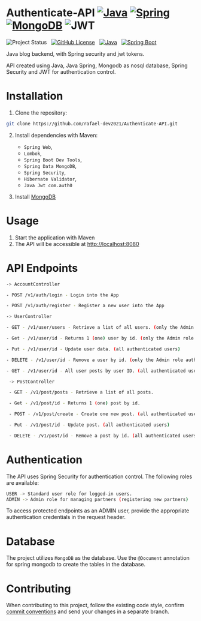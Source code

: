 # Authenticate-API [![Java](https://img.shields.io/badge/Java-ED8B00?style=for-the-badge&logo=openjdk&logoColor=white)](https://www.java.com/) [![Spring](https://img.shields.io/badge/Spring-6DB33F?style=for-the-badge&logo=spring&logoColor=white)](https://spring.io/) [![MongoDB](https://img.shields.io/badge/MongoDB-4EA94B?style=for-the-badge&logo=mongodb&logoColor=white)](https://www.mongodb.com/) ![JWT](https://img.shields.io/badge/JWT-black?style=for-the-badge&logo=JSON%20web%20tokens)


  
![Project Status](https://img.shields.io/badge/status-under%20development-green) &nbsp; [![GitHub License](https://img.shields.io/github/license/rafael-dev2021/ECommerce?color=blue)](https://github.com/rafael-dev2021/ECommerce/blob/main/LICENSE) &nbsp; [![Java](https://img.shields.io/badge/Java-21.0-orange)](https://www.java.com/) &nbsp; [![Spring Boot](https://img.shields.io/badge/Spring%20Boot-3.2.4-brightgreen)](https://spring.io/projects/spring-boot)






Java blog backend, with Spring security and jwt tokens.

API created using Java, Java Spring, Mongodb as nosql database, Spring Security and JWT for authentication control.

# Installation
1. Clone the repository: 
```bash
git clone https://github.com/rafael-dev2021/Authenticate-API.git
```
2. Install dependencies with Maven:
   -  `Spring Web`,
   -  `Lombok`,
   -  `Spring Boot Dev Tools`,
   -  `Spring Data MongoDB`,
   -  `Spring Security`,
   -  `Hibernate Validator`,
   -  `Java Jwt com.auth0`
     
3. Install [MongoDB](https://www.mongodb.com/)

# Usage
1. Start the application with Maven
2. The API will be accessible at [http://localhost:8080](http://localhost:8080)

# API Endpoints
  ```bash
  -> AccountController

  - POST /v1/auth/login - Login into the App

  - POST /v1/auth/register - Register a new user into the App

  ```
  ```bash
  -> UserController

  - GET - /v1/user/users - Retrieve a list of all users. (only the Admin role authenticated with token)

  - Get - /v1/user/id - Returns 1 (one) user by id. (only the Admin role authenticated with token)

  - Put - /v1/user/id - Update user data. (all authenticated users)

  - DELETE - /v1/user/id - Remove a user by id. (only the Admin role authenticated with token)

  - GET - /v1/user/id - All user posts by user ID. (all authenticated users)

  ```
 ```bash
  -> PostController

  - GET - /v1/post/posts - Retrieve a list of all posts. 

  - Get - /v1/post/id - Returns 1 (one) post by id.

  - POST - /v1/post/create - Create one new post. (all authenticated users)

  - Put - /v1/post/id - Update post. (all authenticated users)

  - DELETE - /v1/post/id - Remove a post by id. (all authenticated users)
  ```
# Authentication
The API uses Spring Security for authentication control. The following roles are available:
```bash
USER -> Standard user role for logged-in users.
ADMIN -> Admin role for managing partners (registering new partners)
```
To access protected endpoints as an ADMIN user, provide the appropriate authentication credentials in the request header.

# Database
The project utilizes `MongoDB` as the database. Use the `@Document` annotation for spring mongodb to create the tables in the database.

# Contributing
When contributing to this project, follow the existing code style, confirm [commit conventions](https://www.conventionalcommits.org/en/v1.0.0/) and send your changes in a separate branch.
